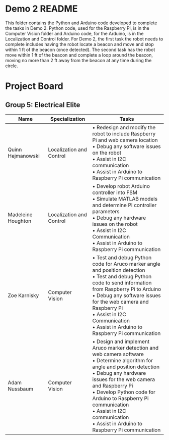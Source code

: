 # Demo 2 README
This folder contains the Python and Arduino code developed to complete the tasks in Demo 2. Python code, used for the Raspberry Pi, is in the Computer Vision folder and Arduino code, for the Arduino, is in the Localization and Control folder. For Demo 2, the first task the robot needs to complete includes having the robot locate a beacon and move and stop within 1 ft of the beacon (once detected). The second task has the robot move within 1 ft of the beacon and complete a loop around the beacon, moving no more than 2 ft away from the beacon at any time during the circle.

# Project Board
## Group 5: Electrical Elite
<table class="tg">
<thead>
  <tr>
    <th class="tg-0lax">Name</th>
    <th class="tg-0lax">Specialization</th>
    <th class="tg-0lax">Tasks</th>
  </tr>
</thead>
<tbody>
  <tr>
    <td class="tg-0lax">Quinn Hejmanowski</td>
    <td class="tg-0lax">Localization and Control</td>
    <td class="tg-0lax">• Redesign and modify the robot to include Raspberry Pi and web camera location<br>• Debug any software issues on the robot<br>• Assist in I2C communication<br>• Assist in Arduino to Raspberry Pi communication</td>
  </tr>
  <tr>
    <td class="tg-0lax">Madeleine Houghton</td>
    <td class="tg-0lax">Localization and Control</td>
    <td class="tg-0lax">• Develop robot Arduino controller into FSM<br>• Simulate MATLAB models and determine PI controller parameters<br>• Debug any hardware issues on the robot<br>• Assist in I2C Communication<br>• Assist in Arduino to Raspberry Pi communication</td>
  </tr>
  <tr>
    <td class="tg-0lax">Zoe Karnisky</td>
    <td class="tg-0lax">Computer Vision</td>
    <td class="tg-0lax">• Test and debug Python code for Aruco marker angle and position detection<br>• Test and debug Python code to send information from Raspberry Pi to Arduino<br>• Debug any software issues for the web camera and Raspberry Pi<br>• Assist in I2C Communication<br>• Assist in Arduino to Raspberry Pi communication</td>
  </tr>
  <tr>
    <td class="tg-0lax">Adam Nussbaum</td>
    <td class="tg-0lax">Computer Vision</td>
    <td class="tg-0lax">• Design and implement Aruco marker detection and web camera software<br>• Determine algorithm for angle and position detection<br>• Debug any hardware issues for the web camera and Raspberry Pi<br>• Develop Python code for Arduino to Raspberry Pi communication<br>• Assist in I2C communication<br>• Assist in Arduino to Raspberry Pi communication</td>
  </tr>
</tbody>
</table><br>
